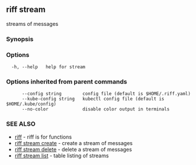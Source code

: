 ## riff stream

streams of messages

### Synopsis


<todo>


### Options

```
  -h, --help   help for stream
```

### Options inherited from parent commands

```
      --config string        config file (default is $HOME/.riff.yaml)
      --kube-config string   kubectl config file (default is $HOME/.kube/config)
      --no-color             disable color output in terminals
```

### SEE ALSO

* [riff](riff.md)	 - riff is for functions
* [riff stream create](riff_stream_create.md)	 - create a stream of messages
* [riff stream delete](riff_stream_delete.md)	 - delete a stream of messages
* [riff stream list](riff_stream_list.md)	 - table listing of streams

